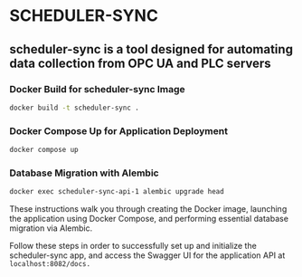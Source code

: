 # SCHEDULER-SYNC
## scheduler-sync is a tool designed for automating data collection from OPC UA and PLC servers

### Docker Build for scheduler-sync Image
```bash
docker build -t scheduler-sync .
```

### Docker Compose Up for Application Deployment
```bash
docker compose up
```

### Database Migration with Alembic
```bash
docker exec scheduler-sync-api-1 alembic upgrade head
```
These instructions walk you through creating the Docker image, launching the application using Docker Compose, 
and performing essential database migration via Alembic. 

Follow these steps in order to successfully set up and initialize the scheduler-sync app, 
and access the Swagger UI for the application API at ```localhost:8082/docs.```
